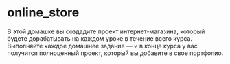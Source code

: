 # online_store
В этой домашке вы создадите проект интернет-магазина, который будете дорабатывать на каждом уроке в течение всего курса. Выполняйте каждое домашнее задание — и в конце курса у вас получится полноценный проект, который вы добавите в свое портфолио.
